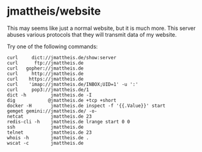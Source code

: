 # jmattheis/website

This may seems like just a normal website, but it is much more. 
This server abuses various protocols that they will transmit data of my website.

Try one of the following commands:

```
curl     dict://jmattheis.de/show:server
curl      ftp://jmattheis.de
curl   gopher://jmattheis.de
curl     http://jmattheis.de
curl    https://jmattheis.de
curl    'imap://jmattheis.de/INBOX;UID=1' -u ':'
curl     pop3://jmattheis.de/1
dict -h         jmattheis.de -I
dig            @jmattheis.de +tcp +short
docker -H       jmattheis.de inspect -f '{{.Value}}' start
gemget gemini://jmattheis.de/ -o-
netcat          jmattheis.de 23
redis-cli -h    jmattheis.de lrange start 0 0
ssh             jmattheis.de
telnet          jmattheis.de 23
whois -h        jmattheis.de .
wscat -c        jmattheis.de
```
